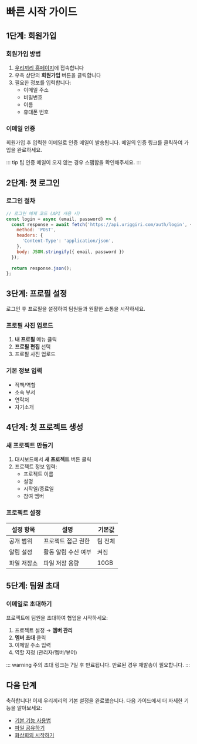 # 빠른 시작 가이드

## 1단계: 회원가입

### 회원가입 방법

1. [우리끼리 홈페이지](https://uriggiri.com)에 접속합니다
2. 우측 상단의 **회원가입** 버튼을 클릭합니다
3. 필요한 정보를 입력합니다:
   - 이메일 주소
   - 비밀번호
   - 이름
   - 휴대폰 번호

### 이메일 인증

회원가입 후 입력한 이메일로 인증 메일이 발송됩니다. 메일의 인증 링크를 클릭하여 가입을 완료하세요.

::: tip 팁
인증 메일이 오지 않는 경우 스팸함을 확인해주세요.
:::

## 2단계: 첫 로그인

### 로그인 절차

```javascript
// 로그인 예제 코드 (API 사용 시)
const login = async (email, password) => {
  const response = await fetch('https://api.uriggiri.com/auth/login', {
    method: 'POST',
    headers: {
      'Content-Type': 'application/json',
    },
    body: JSON.stringify({ email, password })
  });
  
  return response.json();
};
```

## 3단계: 프로필 설정

로그인 후 프로필을 설정하여 팀원들과 원활한 소통을 시작하세요.

### 프로필 사진 업로드

1. **내 프로필** 메뉴 클릭
2. **프로필 편집** 선택
3. 프로필 사진 업로드

### 기본 정보 입력

- 직책/역할
- 소속 부서
- 연락처
- 자기소개

## 4단계: 첫 프로젝트 생성

### 새 프로젝트 만들기

1. 대시보드에서 **새 프로젝트** 버튼 클릭
2. 프로젝트 정보 입력:
   - 프로젝트 이름
   - 설명
   - 시작일/종료일
   - 참여 멤버

### 프로젝트 설정

| 설정 항목 | 설명 | 기본값 |
|---------|------|-------|
| 공개 범위 | 프로젝트 접근 권한 | 팀 전체 |
| 알림 설정 | 활동 알림 수신 여부 | 켜짐 |
| 파일 저장소 | 파일 저장 용량 | 10GB |

## 5단계: 팀원 초대

### 이메일로 초대하기

프로젝트에 팀원을 초대하여 협업을 시작하세요:

1. 프로젝트 설정 → **멤버 관리**
2. **멤버 초대** 클릭
3. 이메일 주소 입력
4. 역할 지정 (관리자/멤버/뷰어)

::: warning 주의
초대 링크는 7일 후 만료됩니다. 만료된 경우 재발송이 필요합니다.
:::

## 다음 단계

축하합니다! 이제 우리끼리의 기본 설정을 완료했습니다. 다음 가이드에서 더 자세한 기능을 알아보세요:

- [기본 기능 사용법](/guide/basic-features)
- [파일 공유하기](/guide/file-sharing)
- [화상회의 시작하기](/guide/video-conference)